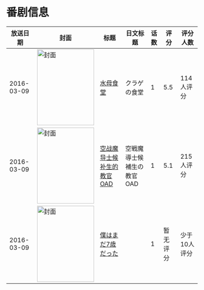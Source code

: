 # 番剧信息

|放送日期|封面|标题|日文标题|话数|评分|评分人数|
|---|---|---|---|---|---|---|
|2016-03-09|<img src="//lain.bgm.tv/pic/cover/c/97/06/104086_azAOr.jpg" alt="封面" style="width:150px;height:200px;object-fit:cover;">|[水母食堂](https://bangumi.tv/subject/104086)|クラゲの食堂|1|5.5|114人评分|
|2016-03-09|<img src="//lain.bgm.tv/pic/cover/c/51/a5/142409_5CZmW.jpg" alt="封面" style="width:150px;height:200px;object-fit:cover;">|[空战魔导士候补生的教官 OAD](https://bangumi.tv/subject/142409)|空戦魔導士候補生の教官 OAD|1|5.1|215人评分|
|2016-03-09|<img src="//lain.bgm.tv/pic/cover/c/21/75/404782_yCU2Q.jpg" alt="封面" style="width:150px;height:200px;object-fit:cover;">|[僕はまだ7歳だった](https://bangumi.tv/subject/404782)||1|暂无评分|少于10人评分|
